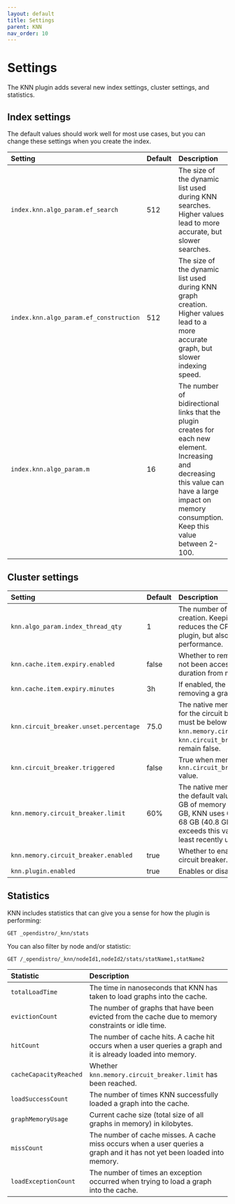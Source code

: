 ```yaml
---
layout: default
title: Settings
parent: KNN
nav_order: 10
---
```


# Settings

The KNN plugin adds several new index settings, cluster settings, and statistics.


## Index settings

The default values should work well for most use cases, but you can change these settings when you create the index.

Setting | Default | Description
:--- | :--- | :---
`index.knn.algo_param.ef_search` | 512 | The size of the dynamic list used during KNN searches. Higher values lead to more accurate, but slower searches.
`index.knn.algo_param.ef_construction` | 512 | The size of the dynamic list used during KNN graph creation. Higher values lead to a more accurate graph, but slower indexing speed.
`index.knn.algo_param.m` | 16 | The number of bidirectional links that the plugin creates for each new element. Increasing and decreasing this value can have a large impact on memory consumption. Keep this value between 2-100.


## Cluster settings

Setting | Default | Description
:--- | :--- | :---
`knn.algo_param.index_thread_qty` | 1 | The number of threads used for graph creation. Keeping this value low reduces the CPU impact of the KNN plugin, but also reduces indexing performance.
`knn.cache.item.expiry.enabled` | false | Whether to remove graphs that have not been accessed for a certain duration from memory.
`knn.cache.item.expiry.minutes` | 3h | If enabled, the idle time before removing a graph from memory.
`knn.circuit_breaker.unset.percentage` | 75.0 | The native memory usage threshold for the circuit breaker. Memory usage must be below this percentage of `knn.memory.circuit_breaker.limit` for `knn.circuit_breaker.triggered` to remain false.
`knn.circuit_breaker.triggered` | false | True when memory usage exceeds the `knn.circuit_breaker.unset.percentage` value.
`knn.memory.circuit_breaker.limit` | 60% | The native memory limit for graphs. At the default value, if a machine has 100 GB of memory and the JVM uses 32 GB, KNN uses 60% of the remaining 68 GB (40.8 GB). If memory usage exceeds this value, KNN removes the least recently used graphs.
`knn.memory.circuit_breaker.enabled` | true | Whether to enable the KNN memory circuit breaker.
`knn.plugin.enabled`| true | Enables or disables the KNN plugin.


## Statistics

KNN includes statistics that can give you a sense for how the plugin is performing:

```
GET _opendistro/_knn/stats
```

You can also filter by node and/or statistic:

```
GET /_opendistro/_knn/nodeId1,nodeId2/stats/statName1,statName2
```

Statistic |  Description
:--- | :---
`totalLoadTime` | The time in nanoseconds that KNN has taken to load graphs into the cache.
`evictionCount` | The number of graphs that have been evicted from the cache due to memory constraints or idle time.
`hitCount` | The number of cache hits. A cache hit occurs when a user queries a graph and it is already loaded into memory.
`cacheCapacityReached` | Whether `knn.memory.circuit_breaker.limit` has been reached.
`loadSuccessCount` | The number of times KNN successfully loaded a graph into the cache.
`graphMemoryUsage` | Current cache size (total size of all graphs in memory) in kilobytes.
`missCount` | The number of cache misses. A cache miss occurs when a user queries a graph and it has not yet been loaded into memory.
`loadExceptionCount` | The number of times an exception occurred when trying to load a graph into the cache.
